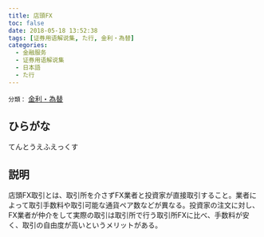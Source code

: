 ```yaml
---
title: 店頭FX
toc: false
date: 2018-05-18 13:52:38
tags: [证券用语解说集, た行, 金利・為替]
categories:
  - 金融服务
  - 证券用语解说集
  - 日本語
  - た行
---
```


`分類：` [金利・為替](/tags/金利・為替/)

## ひらがな

てんとうえふえっくす

## 説明

店頭FX取引とは、取引所を介さずFX業者と投資家が直接取引すること。業者によって取引手数料や取引可能な通貨ペア数などが異なる。投資家の注文に対し、FX業者が仲介をして実際の取引は取引所で行う取引所FXに比べ、手数料が安く、取引の自由度が高いというメリットがある。
